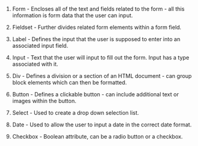 1. Form - Encloses all of the text and fields related to the form - all this information is form data that the user can input.

2. Fieldset - Further divides related form elements within a form field.

3. Label - Defines the input that the user is supposed to enter into an associated input field.

4. Input - Text that the user will input to fill out the form. Input has a type associated with it.

5. Div - Defines a division or a section of an HTML document - can group block elements which can then be formatted.

6. Button - Defines a clickable button - can include additional text or images within the button.

7. Select - Used to create a drop down selection list.

8. Date - Used to allow the user to input a date in the correct date format.

9. Checkbox - Boolean attribute, can be a radio button or a checkbox.